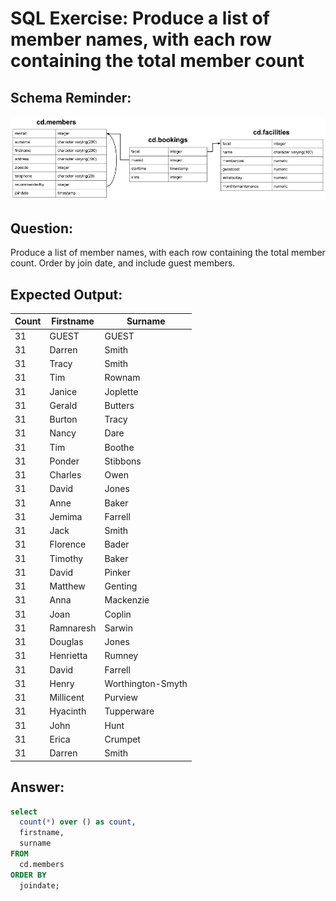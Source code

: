 # SQL Exercise: Produce a list of member names, with each row containing the total member count

## Schema Reminder:

![Schema Diagram](../__resources/image.png)

## Question:

Produce a list of member names, with each row containing the total member count. Order by join date, and include guest members.

## Expected Output:

| Count | Firstname | Surname           |
| ----- | --------- | ----------------- |
| 31    | GUEST     | GUEST             |
| 31    | Darren    | Smith             |
| 31    | Tracy     | Smith             |
| 31    | Tim       | Rownam            |
| 31    | Janice    | Joplette          |
| 31    | Gerald    | Butters           |
| 31    | Burton    | Tracy             |
| 31    | Nancy     | Dare              |
| 31    | Tim       | Boothe            |
| 31    | Ponder    | Stibbons          |
| 31    | Charles   | Owen              |
| 31    | David     | Jones             |
| 31    | Anne      | Baker             |
| 31    | Jemima    | Farrell           |
| 31    | Jack      | Smith             |
| 31    | Florence  | Bader             |
| 31    | Timothy   | Baker             |
| 31    | David     | Pinker            |
| 31    | Matthew   | Genting           |
| 31    | Anna      | Mackenzie         |
| 31    | Joan      | Coplin            |
| 31    | Ramnaresh | Sarwin            |
| 31    | Douglas   | Jones             |
| 31    | Henrietta | Rumney            |
| 31    | David     | Farrell           |
| 31    | Henry     | Worthington-Smyth |
| 31    | Millicent | Purview           |
| 31    | Hyacinth  | Tupperware        |
| 31    | John      | Hunt              |
| 31    | Erica     | Crumpet           |
| 31    | Darren    | Smith             |

## Answer:

```sql
select
  count(*) over () as count,
  firstname,
  surname
FROM
  cd.members
ORDER BY
  joindate;
```
